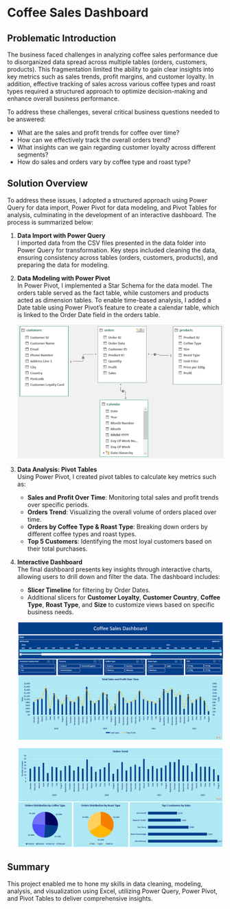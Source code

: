 # Coffee Sales Dashboard

## Problematic Introduction
The business faced challenges in analyzing coffee sales performance due to disorganized data spread across multiple tables (orders, customers, products). This fragmentation limited the ability to gain clear insights into key metrics such as sales trends, profit margins, and customer loyalty. In addition, effective tracking of sales across various coffee types and roast types required a structured approach to optimize decision-making and enhance overall business performance. 

To address these challenges, several critical business questions needed to be answered:
- What are the sales and profit trends for coffee over time?
- How can we effectively track the overall orders trend?
- What insights can we gain regarding customer loyalty across different segments?
- How do sales and orders vary by coffee type and roast type?

## Solution Overview
To address these issues, I adopted a structured approach using Power Query for data import, Power Pivot for data modeling, and Pivot Tables for analysis, culminating in the development of an interactive dashboard. The process is summarized below:

1. **Data Import with Power Query**  
   I imported data from the CSV files presented in the data folder into Power Query for transformation. Key steps included cleaning the data, ensuring consistency across tables (orders, customers, products), and preparing the data for modeling.

2. **Data Modeling with Power Pivot**  
   In Power Pivot, I implemented a Star Schema for the data model. The orders table served as the fact table, while customers and products acted as dimension tables. To enable time-based analysis, I added a Date table using Power Pivot’s feature to create a calendar table, which is linked to the Order Date field in the orders table.
   <p align="center">
       <img src="screens/data_model.png" />
   </p>

3. **Data Analysis: Pivot Tables**  
   Using Power Pivot, I created pivot tables to calculate key metrics such as:
   - **Sales and Profit Over Time**: Monitoring total sales and profit trends over specific periods.
   - **Orders Trend**: Visualizing the overall volume of orders placed over time.
   - **Orders by Coffee Type & Roast Type**: Breaking down orders by different coffee types and roast types.
   - **Top 5 Customers**: Identifying the most loyal customers based on their total purchases.

4. **Interactive Dashboard**  
   The final dashboard presents key insights through interactive charts, allowing users to drill down and filter the data. The dashboard includes:
   - **Slicer Timeline** for filtering by Order Dates.
   - Additional slicers for **Customer Loyalty**, **Customer Country**, **Coffee Type**, **Roast Type**, and **Size** to customize views based on specific business needs.
   <p align="center">
       <img src="screens/dash1.png" />
   </p>
   <p align="center">
       <img src="screens/dash2.png" />
   </p>

## Summary
This project enabled me to hone my skills in data cleaning, modeling, analysis, and visualization using Excel, utilizing Power Query, Power Pivot, and Pivot Tables to deliver comprehensive insights.